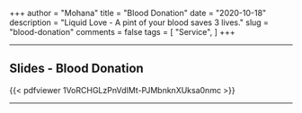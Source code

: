 +++
author = "Mohana"
title = "Blood Donation"
date = "2020-10-18"
description = "Liquid Love - A pint of your blood saves 3 lives."
slug = "blood-donation"
comments = false
tags = [
    "Service",
]
+++

---

## Slides - Blood Donation

{{< pdfviewer 1VoRCHGLzPnVdIMt-PJMbnknXUksa0nmc >}}

---